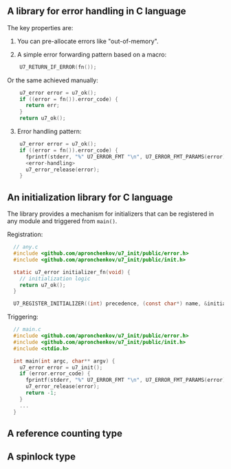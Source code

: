 ## A library for error handling in C language

The key properties are:

1. You can pre-allocate errors like "out-of-memory".

2. A simple error forwarding pattern based on a macro:
```c
    U7_RETURN_IF_ERROR(fn());
```

Or the same achieved manually:
```c
    u7_error error = u7_ok();
    if ((error = fn()).error_code) {
      return err;
    }
    return u7_ok();
```

3. Error handling pattern:
```c
    u7_error error = u7_ok();
    if ((error = fn()).error_code) {
      fprintf(stderr, "%" U7_ERROR_FMT "\n", U7_ERROR_FMT_PARAMS(error));
      <error-handling>
      u7_error_release(error);
    }
```


## An initialization library for C language

The library provides a mechanism for initializers that can be registered in any module and triggered from `main()`.

Registration:
```c
  // any.c
  #include <github.com/apronchenkov/u7_init/public/error.h>
  #include <github.com/apronchenkov/u7_init/public/init.h>

  static u7_error initializer_fn(void) {
    // initialization logic
    return u7_ok();
  }

  U7_REGISTER_INITIALIZER((int) precedence, (const char*) name, &initializer_fn)
```

Triggering:
```c
  // main.c
  #include <github.com/apronchenkov/u7_init/public/error.h>
  #include <github.com/apronchenkov/u7_init/public/init.h>
  #include <stdio.h>

  int main(int argc, char** argv) {
    u7_error error = u7_init();
    if (error.error_code) {
      fprintf(stderr, "%" U7_ERROR_FMT "\n", U7_ERROR_FMT_PARAMS(error));
      u7_error_release(error);
      return -1;
    }
    ...
  }
```


## A reference counting type

## A spinlock type
